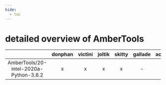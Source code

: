 ```yaml
---
hide:
  - toc
---
```


detailed overview of AmberTools
===============================

| |donphan|victini|joltik|skitty|gallade|accelgor|swalot|doduo|
| :---: | :---: | :---: | :---: | :---: | :---: | :---: | :---: | :---: |
|AmberTools/20-intel-2020a-Python-3.8.2|x|x|x|x|-|-|x|x|
